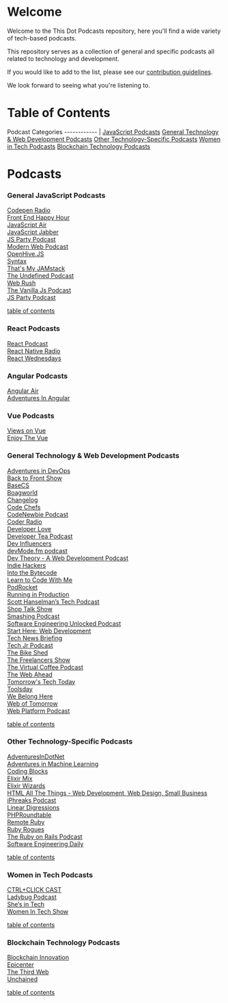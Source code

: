 # Welcome

Welcome to the This Dot Podcasts repository, here you'll find a wide variety of tech-based podcasts.

This repository serves as a collection of general and specific podcasts all related to technology and development.

If you would like to add to the list, please see our [contribution guidelines](./CONTRIBUTING.md).

We look forward to seeing what you're listening to.

<a name="toc"></a>

# Table of Contents

Podcast Categories
------------ |
[JavaScript Podcasts](#JavaScript-Podcasts)
[General Technology & Web Development Podcasts](#General-Technology)
[Other Technology-Specific Podcasts](#other-technology)
[Women in Tech Podcasts](#women-in-tech)
[Blockchain Technology Podcasts](#Blockchain)

# Podcasts

### General JavaScript Podcasts

[Codepen Radio](https://blog.codepen.io/radio/)<br>
[Front End Happy Hour](https://www.frontendhappyhour.com/)<br>
[JavaScript Air](https://javascriptair.com/)<br>
[JavaScript Jabber](https://twitter.com/JSJabber)<br>
[JS Party Podcast](https://twitter.com/JSPartyFM)<br>
[Modern Web Podcast](https://twitter.com/moderndotweb)<br>
[OpenHive.JS](https://anchor.fm/openhivejs)<br>
[Syntax](https://twitter.com/syntaxfm)<br>
[That's My JAMstack](https://thatsmyjamstack.com/)<br>
[The Undefined Podcast](https://twitter.com/theundefinedio?lang=en)<br>
[Web Rush](https://twitter.com/web_rush)<br>
[The Vanilla Js Podcast ](https://vanillajspodcast.com/)<br>
[JS Party Podcast](https://changelog.com/jsparty)<br>


[table of contents](#toc)

### React Podcasts

[React Podcast](https://reactpodcast.simplecast.com/)<br>
[React Native Radio](https://reactnativeradio.com/)<br>
[React Wednesdays](https://www.telerik.com/react-wednesdays)<br>


### Angular Podcasts

[Angular Air](https://twitter.com/angularair?lang=en)<br>
[Adventures In Angular](https://twitter.com/angularpodcast)<br>

### Vue Podcasts

[Views on Vue](https://twitter.com/viewsonvue)<br>
[Enjoy The Vue](https://enjoythevue.io/)<br>

### General Technology & Web Development Podcasts

[Adventures in DevOps](https://twitter.com/DevOpsPodcast)<br>
[Back to Front Show](https://twitter.com/backtofrontshow)<br>
[BaseCS](https://www.codenewbie.org/basecs)<br>
[Boagworld](https://boagworld.com/)<br>
[Changelog](https://twitter.com/changelog)<br>
[Code Chefs](https://twitter.com/codechefsdev)<br>
[CodeNewbie Podcast](https://www.codenewbie.org/podcast)<br>
[Coder Radio](https://twitter.com/CoderRadioShow)<br>
[Developer Love](https://podcasts.apple.com/us/podcast/developer-love/id1524102185)<br>
[Developer Tea Podcast](https://twitter.com/DeveloperTea) <br>
[Dev Influencers](https://devchat.tv/show/dev-influencers/)<br>
[devMode.fm podcast](https://twitter.com/devmodefm)<br>
[Dev Theory - A Web Development Podcast](https://www.audible.com/pd/Podcast/B08JJLK1NL)<br>
[Indie Hackers](https://www.indiehackers.com)<br>
[Into the Bytecode](https://share.transistor.fm/s/0f9aa81e)<br>
[Learn to Code With Me](https://learntocodewith.me/)<br>
[PodRocket](https://podrocket.logrocket.com/)<br>
[Running in Production](https://runninginproduction.com/podcast/)<br>
[Scott Hanselman’s Tech Podcast](https://twitter.com/hanselminutes?lang=en)<br>
[Shop Talk Show](https://shoptalkshow.com/)<br>
[Smashing Podcast](https://twitter.com/smashingmag)<br>
[Software Engineering Unlocked Podcast](https://twitter.com/se_unlocked)<br>
[Start Here: Web Development](https://podcasts.apple.com/us/podcast/start-here-web-development/id898026456)<br>
[Tech News Briefing](https://www.wsj.com/podcasts/tech-news-briefing/youve-got-apple-questions-weve-got-answers/bc9a5d51-6d60-4167-91f7-ddc37a43bb61)<br>
[Tech Jr Podcast](https://techjr.dev/)</br>
[The Bike Shed](https://twitter.com/_bikeshed)<br>
[The Freelancers Show](https://twitter.com/freelancershow)<br>
[The Virtual Coffee Podcast](https://virtualcoffee.io/podcast/)<br>
[The Web Ahead](https://twitter.com/thewebahead)<br>
[Tomorrow's Tech Today](https://podcasts.apple.com/gb/podcast/tomorrows-tech-today/id1562152429)<br>
[Toolsday](https://twitter.com/toolsday?lang=en)<br>
[We Belong Here](https://webelongpodcast.com/)<br>
[Web of Tomorrow](https://twitter.com/weboftomorrowfm)<br>
[Web Platform Podcast](https://twitter.com/intent/user?screen_name=TheWebPlatform)<br>


[table of contents](#toc)

### Other Technology-Specific Podcasts

[AdventuresInDotNet](https://twitter.com/dotNET_Podcast)<br>
[Adventures in Machine Learning](https://twitter.com/podcast_ml)<br>
[Coding Blocks](https://www.codingblocks.net/)<br>
[Elixir Mix](https://twitter.com/elixir_mix)<br>
[Elixir Wizards](https://smartlogic.io/podcast/elixir-wizards/)<br>
[HTML All The Things - Web Development, Web Design, Small Business](https://podcasts.apple.com/us/podcast/html-all-the-things-web-development-web-design-small/id1412209136)<br>
[iPhreaks Podcast](https://twitter.com/iphreaks)<br>
[Linear Digressions](http://lineardigressions.com/)<br>
[PHPRoundtable](https://twitter.com/PHPRoundtable)<br>
[Remote Ruby](https://remoteruby.transistor.fm/episodes)<br>
[Ruby Rogues](https://twitter.com/rubyrogues)<br>
[The Ruby on Rails Podcast](https://podcasts.apple.com/us/podcast/the-ruby-on-rails-podcast/id840890158)<br>
[Software Engineering Daily](https://softwareengineeringdaily.com/category/all-episodes/exclusive-content/Podcast/)<br>

[table of contents](#toc)

### Women in Tech Podcasts

[CTRL+CLICK CAST](https://twitter.com/ctrlclickcast)<br>
[Ladybug Podcast](https://twitter.com/LadybugPodcast)<br>
[She’s in Tech](https://devchat.tv/podcasts/shes-in-tech/)<br>
[Women In Tech Show ](https://thewomenintechshow.com/)<br>

[table of contents](#toc)

### Blockchain Technology Podcasts

[Blockchain Innovation](https://itunes.apple.com/us/podcast/blockchain-innovation-interviewing-brightest-minds/id1238906492?mt=2)<br>
[Epicenter](https://epicenter.tv/episodes/)<br>
[The Third Web](https://itunes.apple.com/us/podcast/the-third-web/id899090462?mt=2)<br>
[Unchained](https://itunes.apple.com/us/podcast/id1123922160)<br>

[table of contents](#toc)
